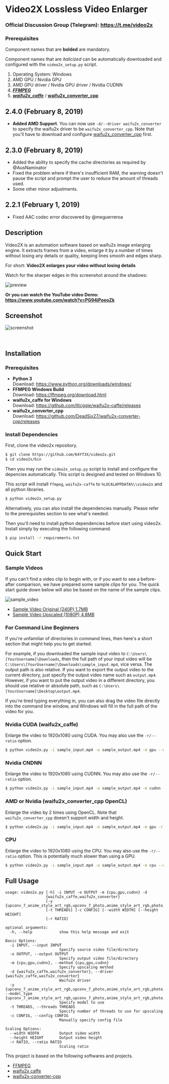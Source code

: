 # Video2X Lossless Video Enlarger

### Official Discussion Group (Telegram): https://t.me/video2x

### Prerequisites

Component names that are **bolded** are mandatory.

Component names that are *italicized* can be automatically downloaded and configured with the `video2x_setup.py` script.

1. Operating System: Windows
1. AMD GPU / Nvidia GPU
1. AMD GPU driver / Nvidia GPU driver / Nvidia CUDNN
1. [***FFMPEG***](https://ffmpeg.zeranoe.com/builds/)
1. [***waifu2x_caffe***](https://github.com/lltcggie/waifu2x-caffe/releases) / [**waifu2x_converter_cpp**](https://github.com/DeadSix27/waifu2x-converter-cpp/releases) 

## 2.4.0 (February 8, 2019)

- **Added AMD Support**. You can now use `-d/--driver waifu2x_converter` to specify the waifu2x driver to be `waifu2x_converter_cpp`. Note that you'll have to download and configure [waifu2x_converter_cpp](https://github.com/DeadSix27/waifu2x-converter-cpp/releases) first.

## 2.3.0 (February 8, 2019)

- Added the ability to specify the cache directories as required by @AusNaminator
- Fixed the problem where if there's insufficient RAM, the warning doesn't pause the script and prompt the user to reduce the amount of threads used.
- Some other minor adjustments.

## 2.2.1 (February 1, 2019)

- Fixed AAC codec error discovered by @meguerreroa

## Description

Video2X is an automation software based on waifu2x image enlarging engine. It extracts frames from a video, enlarge it by a number of times without losing any details or quality, keeping lines smooth and edges sharp.

For short: **Video2X enlarges your video without losing details**

Watch for the sharper edges in this screenshot around the shadows:

![preview](https://user-images.githubusercontent.com/21986859/49412428-65083280-f73a-11e8-8237-bb34158a545e.png)

**Or you can watch the YouTube video Demo: https://www.youtube.com/watch?v=PG94iPoeoZk**

## Screenshot
![screenshot](https://user-images.githubusercontent.com/21986859/40265170-39c0caae-5b01-11e8-8371-8b6c24769639.png)

</br>

## Installation

### Prerequisites

- **Python 3**  
Download: https://www.python.org/downloads/windows/
- **FFMPEG Windows Build**  
Download: https://ffmpeg.org/download.html  
- **waifu2x_caffe for Windows**  
Download: https://github.com/lltcggie/waifu2x-caffe/releases
- **waifu2x_converter_cpp**  
Download: https://github.com/DeadSix27/waifu2x-converter-cpp/releases

### Install Dependencies

First, clone the video2x repository.

```bash
$ git clone https://github.com/K4YT3X/video2x.git
$ cd video2x/bin
```

Then you may run the `video2x_setup.py` script to install and configure the depencies automatically. This script is designed and tested on Windows 10.

This script will install `ffmpeg`, `waifu2x-caffe` to `%LOCALAPPDATA%\\video2x` and all python libraries.

```bash
$ python video2x_setup.py
```

Alternatively, you can also install the dependencies manually. Please refer to the prerequisites section to see what's needed.

Then you'll need to install python dependencies before start using video2x. Install simply by executing the following command.

```bash
$ pip install -r requirements.txt
```

## Quick Start

### Sample Videos

If you can't find a video clip to begin with, or if you want to see a before-after comparison, we have prepared some sample clips for you. The quick start guide down below will also be based on the name of the sample clips.

![sample_video](https://user-images.githubusercontent.com/21986859/52905766-d5512b00-3236-11e9-9aea-077636539679.png)

- [Sample Video Original (240P) 1.7MB](https://files.flexio.org/Resources/Videos/sample_input.mp4)
- [Sample Video Upscaled (1080P) 4.8MB](https://files.flexio.org/Resources/Videos/sample_output.mp4)

### For Command Line Beginners

If you're unfamiliar of directories in command lines, then here's a short section that might help you to get started.

For example, if you downloaded the sample input video to `C:\Users\[YourUsername]\Downloads`, then the full path of your input video will be `C:\Users\[YourUsername]\Downloads\sample_input.mp4`, vice versa. The output path is also relative. If you want to export the output video to the current directory, just specify the output video name such as `output.mp4`. However, if you want to put the output video in a different directory, you should use relative or absolute path, such as `C:\Users\[YourUsername]\Desktop\output.mp4`.

If you're tired typing everything in, you can also drag the video file directly into the command line window, and Windows will fill in the full path of the video for you.

### Nvidia CUDA (waifu2x_caffe)

Enlarge the video to 1920x1080 using CUDA. You may also use the `-r/--ratio` option.

```bash
$ python video2x.py -i sample_input.mp4 -o sample_output.mp4 -m gpu --width=1920 --height=1080
```

### Nvidia CNDNN

Enlarge the video to 1920x1080 using CUDNN. You may also use the `-r/--ratio` option.

```bash
$ python video2x.py -i sample_input.mp4 -o sample_output.mp4 -m cudnn --width=1920 --height=1080
```

### AMD or Nvidia (waifu2x_converter_cpp OpenCL)

Enlarge the video by 2 times using OpenCL. Note that `waifu2x_converter_cpp` doesn't support width and height.

```bash
$ python video2x.py -i sample_input.mp4 -o sample_output.mp4 -m gpu -r 2
```

### CPU

Enlarge the video to 1920x1080 using the CPU. You may also use the `-r/--ratio` option. This is potentially much slower than using a GPU.

```bash
$ python video2x.py -i sample_input.mp4 -o sample_output.mp4 -m cpu --width=1920 --height=1080
```


## Full Usage

```
usage: video2x.py [-h] -i INPUT -o OUTPUT -m {cpu,gpu,cudnn} -d
                  {waifu2x_caffe,waifu2x_converter}
                  [-y {upconv_7_anime_style_art_rgb,upconv_7_photo,anime_style_art_rgb,photo,anime_style_art_y}]
                  [-t THREADS] [-c CONFIG] [--width WIDTH] [--height HEIGHT]
                  [-r RATIO]

optional arguments:
  -h, --help            show this help message and exit

Basic Options:
  -i INPUT, --input INPUT
                        Specify source video file/directory
  -o OUTPUT, --output OUTPUT
                        Specify output video file/directory
  -m {cpu,gpu,cudnn}, --method {cpu,gpu,cudnn}
                        Specify upscaling method
  -d {waifu2x_caffe,waifu2x_converter}, --driver {waifu2x_caffe,waifu2x_converter}
                        Waifu2x driver
  -y {upconv_7_anime_style_art_rgb,upconv_7_photo,anime_style_art_rgb,photo,anime_style_art_y}, --model_type {upconv_7_anime_style_art_rgb,upconv_7_photo,anime_style_art_rgb,photo,anime_style_art_y}
                        Specify model to use
  -t THREADS, --threads THREADS
                        Specify number of threads to use for upscaling
  -c CONFIG, --config CONFIG
                        Manually specify config file

Scaling Options:
  --width WIDTH         Output video width
  --height HEIGHT       Output video height
  -r RATIO, --ratio RATIO
                        Scaling ratio
```

This project is based on the following softwares and projects.
- [FFMPEG]('https://www.ffmpeg.org/')
- [waifu2x caffe](https://github.com/lltcggie/waifu2x-caffe)
- [waifu2x-converter-cpp](https://github.com/DeadSix27/waifu2x-converter-cpp)